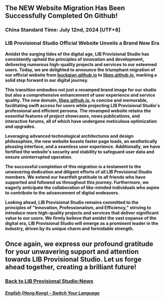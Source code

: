 ## The NEW Website Migration Has Been Successfully Completed On Github!
### China Standard Time: July 12nd, 2024 [UTF+8]
### LIB Provisional Studio Official Website Unveils a Brand New Era

**Amidst the surging tides of the digital age, LIB Provisional Studio has consistently upheld the principles of innovation and development, delivering numerous high-quality projects and services to our esteemed users. Today, we are delighted to announce the triumphant migration of our official website from [buckqian.github.io](https://buckqian.github.io) to [libps.github.io](https://libps.github.io), marking a solid step forward in our digital journey.**

**This transition embodies not just a revamped brand image for our studio but also a comprehensive enhancement of user experience and service quality. The new domain, [libps.github.io](https://libps.github.io), is concise and memorable, facilitating swift access for users while projecting LIB Provisional Studio's professional and efficient persona. The revamped website retains the essential features of project showcases, news publications, and interactive forums, all of which have undergone meticulous optimization and upgrades.**

**Leveraging advanced technological architectures and design philosophies, the new website boasts faster page loads, an aesthetically pleasing interface, and a seamless user experience. Additionally, we have fortified the website's security and stability to safeguard user data and ensure uninterrupted operation.**

**The successful completion of this migration is a testament to the unwavering dedication and diligent efforts of all LIB Provisional Studio members. We extend our heartfelt gratitude to all friends who have supported and followed us throughout this journey. Furthermore, we eagerly anticipate the collaboration of like-minded individuals who aspire to contribute to the advancement of digital endeavors.**

**Looking ahead, LIB Provisional Studio remains committed to the principles of "Innovation, Professionalism, and Efficiency," striving to introduce more high-quality projects and services that deliver significant value to our users. We firmly believe that amidst the vast expanse of the digital era, LIB Provisional Studio will emerge as a prominent leader in the industry, driven by its unique charm and formidable strength.**

**Once again, we express our profound gratitude for your unwavering support and attention towards LIB Provisional Studio. Let us forge ahead together, creating a brilliant future!**
---
### [Back to LIB Provisional Studio:News](https://libps.github.io/en-hk/News)

##### [English (Hong Kong) - Switch Your Language](https://libps.github.io/index)
